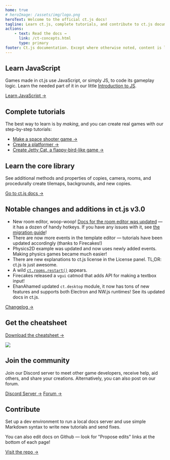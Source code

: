 ```yaml
---
home: true
# heroImage: /assets/img/logo.png
heroText: Welcome to the official ct.js docs!
tagline: Learn ct.js, complete tutorials, and contribute to ct.js documentation
actions:
    - text: Read the docs →
      link: /ct-concepts.html
      type: primary
footer: Ct.js documentation. Except where otherwise noted, content is licensed under a Creative Commons Attribution 4.0 International License.
---
```


<div class="features">
    <div class="feature" style="flex-basis: 33%">
        <h2>Learn JavaScript</h2>
        <p>Games made in ct.js use JavaScript, or simply JS, to code its gameplay logic. Learn the needed part of it in our little <a href="/jsintro_pt1.html">Introduction to JS</a>.</p>
        <a href="/jsintro_pt1.html" class="action-button">Learn JavaScript →</a>
    </div>
    <div class="feature" style="flex-basis: 33%">
        <h2>Complete tutorials</h2>
        <p>The best way to learn is by <i>making</i>, and you can create real games with our step-by-step tutorials:</p>
        <ul>
            <li><a href="/tut-making-shooter.html">Make a space shooter game →</a></li>
            <li><a href="/tut-making-platformer.html">Create a platformer →</a></li>
            <li><a href="/tut-making-jettycat.html">Create Jetty Cat, a flappy-bird-like game →</a></li>
        </ul>
    </div>
    <div class="feature" style="flex-basis: 33%">
        <h2>Learn the core library</h2>
        <p>See additional methods and properties of copies, camera, rooms, and procedurally create tilemaps, backgrounds, and new copies.</p>
        <a href="/ct-concepts.html" class="action-button">Go to ct.js docs →</a>
    </div>
    <div class="feature" style="flex-basis: 65%;">
        <h2>Notable changes and additions in ct.js v3.0</h2>
        <ul>
            <li>New room editor, woop-woop! <a href="/room-editor.html">Docs for the room editor was updated</a> — it has a dozen of handy hotkeys. If you have any issues with it, see <a href="/migration-2to3.html">the migration guide</a>!</li>
            <li>There are now more events in the template editor — tutorials have been updated accordingly (thanks to Firecakes!)</li>
            <li>Physics2D example was updated and now uses newly added events. Making physics games became much easier!</li>
            <li>There are new explanations to ct.js license in the License panel. TL;DR: ct.js is just awesome.</li>
            <li>A wild <code><a href="/ct.rooms.html">ct.rooms.restart()</a></code> appears.</li>
            <li>Firecakes released a <code>vgui</code> catmod that adds API for making a textbox input!</li>
            <li>EhanAhamed updated <code>ct.desktop</code> module, it now has tons of new features and supports both Electron and NW.js runtimes! See its updated docs in ct.js.</li>
        </ul>
        <a href="https://ctjs.rocks/changelog/" target="_blank">Changelog →</a>
    </div>
    <div class="feature" style="flex-basis: 35%;">
        <h2>Get the cheatsheet</h2>
        <a class="action-button" target="_blank" href="https://comigo.itch.io/ct-cheat-sheet">Download the cheatsheet →</a>
        <p></p>
        <img src="/assets/img/CheatsheetThumbnail.png">
    </div>
    <div class="feature"  style="flex-basis: 50%;">
        <h2>Join the community</h2>
        <p>Join our Discord server to meet other game developers, receive help, aid others, and share your creations. Alternatively, you can also post on our forum.</p>
        <a class="action-button" target="_blank" href="https://discord.gg/CggbPkb">Discord Server →</a>
        <a class="action-button" target="_blank" href="https://comigo.itch.io/ct/community">Forum →</a>
    </div>
    <div class="feature"  style="flex-basis: 50%;">
        <h2>Contribute</h2>
        <p>Set up a dev environment to run a local docs server and use simple Markdown syntax to write new tutorials and send fixes.</p>
        <p>You can also edit docs on Github — look for "Propose edits" links at the bottom of each page!</p>
        <a class="action-button" target="_blank" href="https://github.com/ct-js/docs.ctjs.rocks">Visit the repo →</a>
    </div>
</div>